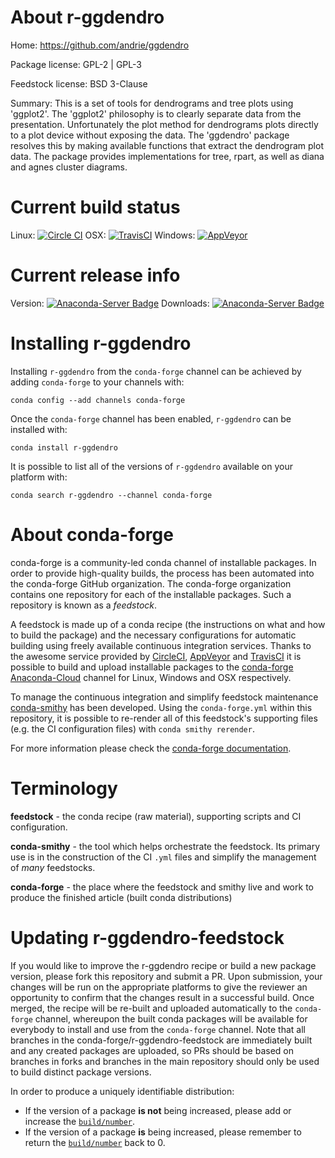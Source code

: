 About r-ggdendro
================

Home: https://github.com/andrie/ggdendro

Package license: GPL-2 | GPL-3

Feedstock license: BSD 3-Clause

Summary: This is a set of tools for dendrograms and tree plots using 'ggplot2'.  The 'ggplot2' philosophy is to clearly separate data from the presentation. Unfortunately the plot method for dendrograms plots directly to a plot device without exposing the data. The 'ggdendro' package resolves this by making available functions that extract the dendrogram plot data. The package provides implementations for tree, rpart, as well as diana and agnes cluster diagrams.



Current build status
====================

Linux: [![Circle CI](https://circleci.com/gh/conda-forge/r-ggdendro-feedstock.svg?style=shield)](https://circleci.com/gh/conda-forge/r-ggdendro-feedstock)
OSX: [![TravisCI](https://travis-ci.org/conda-forge/r-ggdendro-feedstock.svg?branch=master)](https://travis-ci.org/conda-forge/r-ggdendro-feedstock)
Windows: [![AppVeyor](https://ci.appveyor.com/api/projects/status/github/conda-forge/r-ggdendro-feedstock?svg=True)](https://ci.appveyor.com/project/conda-forge/r-ggdendro-feedstock/branch/master)

Current release info
====================
Version: [![Anaconda-Server Badge](https://anaconda.org/conda-forge/r-ggdendro/badges/version.svg)](https://anaconda.org/conda-forge/r-ggdendro)
Downloads: [![Anaconda-Server Badge](https://anaconda.org/conda-forge/r-ggdendro/badges/downloads.svg)](https://anaconda.org/conda-forge/r-ggdendro)

Installing r-ggdendro
=====================

Installing `r-ggdendro` from the `conda-forge` channel can be achieved by adding `conda-forge` to your channels with:

```
conda config --add channels conda-forge
```

Once the `conda-forge` channel has been enabled, `r-ggdendro` can be installed with:

```
conda install r-ggdendro
```

It is possible to list all of the versions of `r-ggdendro` available on your platform with:

```
conda search r-ggdendro --channel conda-forge
```


About conda-forge
=================

conda-forge is a community-led conda channel of installable packages.
In order to provide high-quality builds, the process has been automated into the
conda-forge GitHub organization. The conda-forge organization contains one repository
for each of the installable packages. Such a repository is known as a *feedstock*.

A feedstock is made up of a conda recipe (the instructions on what and how to build
the package) and the necessary configurations for automatic building using freely
available continuous integration services. Thanks to the awesome service provided by
[CircleCI](https://circleci.com/), [AppVeyor](http://www.appveyor.com/)
and [TravisCI](https://travis-ci.org/) it is possible to build and upload installable
packages to the [conda-forge](https://anaconda.org/conda-forge)
[Anaconda-Cloud](http://docs.anaconda.org/) channel for Linux, Windows and OSX respectively.

To manage the continuous integration and simplify feedstock maintenance
[conda-smithy](http://github.com/conda-forge/conda-smithy) has been developed.
Using the ``conda-forge.yml`` within this repository, it is possible to re-render all of
this feedstock's supporting files (e.g. the CI configuration files) with ``conda smithy rerender``.

For more information please check the [conda-forge documentation](https://conda-forge.org/docs/).

Terminology
===========

**feedstock** - the conda recipe (raw material), supporting scripts and CI configuration.

**conda-smithy** - the tool which helps orchestrate the feedstock.
                   Its primary use is in the construction of the CI ``.yml`` files
                   and simplify the management of *many* feedstocks.

**conda-forge** - the place where the feedstock and smithy live and work to
                  produce the finished article (built conda distributions)


Updating r-ggdendro-feedstock
=============================

If you would like to improve the r-ggdendro recipe or build a new
package version, please fork this repository and submit a PR. Upon submission,
your changes will be run on the appropriate platforms to give the reviewer an
opportunity to confirm that the changes result in a successful build. Once
merged, the recipe will be re-built and uploaded automatically to the
`conda-forge` channel, whereupon the built conda packages will be available for
everybody to install and use from the `conda-forge` channel.
Note that all branches in the conda-forge/r-ggdendro-feedstock are
immediately built and any created packages are uploaded, so PRs should be based
on branches in forks and branches in the main repository should only be used to
build distinct package versions.

In order to produce a uniquely identifiable distribution:
 * If the version of a package **is not** being increased, please add or increase
   the [``build/number``](http://conda.pydata.org/docs/building/meta-yaml.html#build-number-and-string).
 * If the version of a package **is** being increased, please remember to return
   the [``build/number``](http://conda.pydata.org/docs/building/meta-yaml.html#build-number-and-string)
   back to 0.